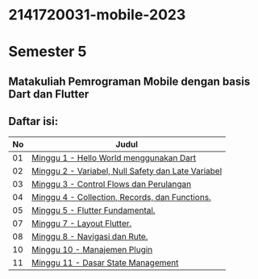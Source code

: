 # 2141720031-mobile-2023
# Semester 5
## Matakuliah Pemrograman Mobile dengan basis Dart dan Flutter
## Daftar isi:
| No | Judul |
| -- | ----- |
| 01 | [Minggu 1 - Hello World menggunakan Dart](https://github.com/yosaphatprs/2141720031-mobile-2023/tree/main/week-01) |
| 02 | [Minggu 2 - Variabel, Null Safety dan Late Variabel](https://github.com/yosaphatprs/2141720031-mobile-2023/tree/main/week-02) |
| 03 | [Minggu 3 - Control Flows dan Perulangan](https://github.com/yosaphatprs/2141720031-mobile-2023/tree/main/week-03) |
| 04 | [Minggu 4 - Collection, Records, dan Functions.](https://github.com/yosaphatprs/2141720031-mobile-2023/tree/main/week-04) |
| 05 | [Minggu 5 - Flutter Fundamental.](https://github.com/yosaphatprs/2141720031-mobile-2023/tree/main/week-05) |
| 07 | [Minggu 7 - Layout Flutter.](https://github.com/yosaphatprs/2141720031-mobile-2023/tree/main/week-07) |
| 08 | [Minggu 8 - Navigasi dan Rute.](https://github.com/yosaphatprs/2141720031-mobile-2023/tree/main/week-08) |
| 10 | [Minggu 10 - Manajemen Plugin](https://github.com/yosaphatprs/2141720031-mobile-2023/tree/main/week-10) |
| 11 | [Minggu 11 - Dasar State Management](https://github.com/yosaphatprs/2141720031-mobile-2023/tree/main/week-11) |
